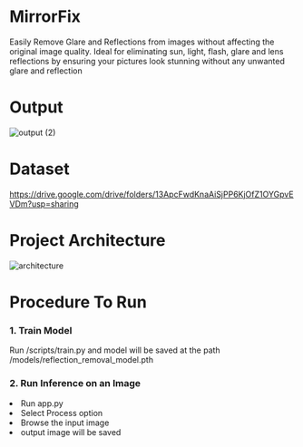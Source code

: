 # MirrorFix
Easily Remove Glare and Reflections from images without affecting the original image quality. Ideal for eliminating sun, light, flash, glare and lens reflections by ensuring your pictures look stunning without any unwanted glare and reflection
# Output
![output (2)](https://github.com/user-attachments/assets/c15023aa-228c-44b4-8c56-40e661335cae)

# Dataset

https://drive.google.com/drive/folders/13ApcFwdKnaAiSjPP6KjOfZ1OYGpvEVDm?usp=sharing

# Project Architecture
![architecture](https://github.com/user-attachments/assets/6c5f4a00-5bcf-4cc1-809c-17d3522ac894)

# Procedure To Run
### 1. Train Model
Run /scripts/train.py and model will be saved at the path /models/reflection_removal_model.pth

### 2. Run Inference on an Image
<li>Run app.py</li>
<li>Select Process option</li>
<li>Browse the input image</li>
<li>output image will be saved</li>




